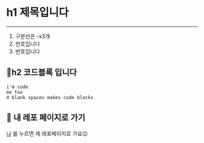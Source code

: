 # h1 제목입니다
---

1. 구분선은 -x3개
2. 번호입니다
3. 번호입니다
 

## 📌h2 코드블록 입니다

    i'm code
    me too
    4 blank spaces makes code blocks


## 📌 내 레포 페이지로 가기
[나](https://github.com/whdldi?tab=repositories) 를 누르면 제 레포페이지로 가요😉